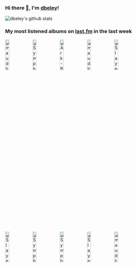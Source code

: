 ### Hi there 👋, I'm [dbeley](https://dbeley.ovh/en)!

![dbeley's github stats](https://github-readme-stats.vercel.app/api?username=dbeley)

### My most listened albums on [last.fm](https://www.last.fm/user/d_beley) in the last week

[<img src='https://lastfm.freetls.fastly.net/i/u/300x300/df6af6c82e4443aac367226216452227.jpg' width='16%' height='16%' alt='maudlin of the Well - Bath'>](https://www.last.fm/music/maudlin%2bof%2bthe%2bwell/bath)&nbsp;
[<img src='https://lastfm.freetls.fastly.net/i/u/300x300/2917d2fcf742bbb107af9af35dd107f3.png' width='16%' height='16%' alt='Symphony X - V: The New Mythology Suite'>](https://www.last.fm/music/symphony%2bx/v%253a%2bthe%2bnew%2bmythology%2bsuite)&nbsp;
[<img src='https://lastfm.freetls.fastly.net/i/u/300x300/0d92a52b147145bbbbb6c8244c1b6947.jpg' width='16%' height='16%' alt='Ark - Burn the Sun'>](https://www.last.fm/music/ark/burn%2bthe%2bsun)&nbsp;
[<img src='https://lastfm.freetls.fastly.net/i/u/300x300/9f23045f6a7d44ac8276c872203ab48c.jpg' width='16%' height='16%' alt='maudlin of the Well - Leaving Your Body Map'>](https://www.last.fm/music/maudlin%2bof%2bthe%2bwell/leaving%2byour%2bbody%2bmap)&nbsp;
[<img src='https://lastfm.freetls.fastly.net/i/u/300x300/350cf157e4860e5ef0a9abf6cccef024.jpg' width='16%' height='16%' alt='Slayer - Reign in Blood'>](https://www.last.fm/music/slayer/reign%2bin%2bblood)&nbsp;
<br>
[<img src='https://lastfm.freetls.fastly.net/i/u/300x300/ea16ee8d8dca0481359cfe828b083ef7.png' width='16%' height='16%' alt='Slayer - South of Heaven'>](https://www.last.fm/music/slayer/south%2bof%2bheaven)&nbsp;
[<img src='https://lastfm.freetls.fastly.net/i/u/300x300/24ec316ccff54fc51889fdf8e8f29ce3.png' width='16%' height='16%' alt='Symphony X - Paradise Lost'>](https://www.last.fm/music/symphony%2bx/paradise%2blost)&nbsp;
[<img src='https://lastfm.freetls.fastly.net/i/u/300x300/d0a7d513bcef082bdc143b6bbaabcb1b.png' width='16%' height='16%' alt='Symphony X - The Odyssey'>](https://www.last.fm/music/symphony%2bx/the%2bodyssey)&nbsp;
[<img src='https://lastfm.freetls.fastly.net/i/u/300x300/81ac45ecc23c4cf6aaf033eb54f7c09d.png' width='16%' height='16%' alt='Slayer - Seasons in the Abyss'>](https://www.last.fm/music/slayer/seasons%2bin%2bthe%2babyss)&nbsp;
[<img src='https://lastfm.freetls.fastly.net/i/u/300x300/84938908fad3148fe2a51058d8391528.png' width='16%' height='16%' alt='maudlin of the Well - Part the Second'>](https://www.last.fm/music/maudlin%2bof%2bthe%2bwell/part%2bthe%2bsecond)&nbsp;
<br>
